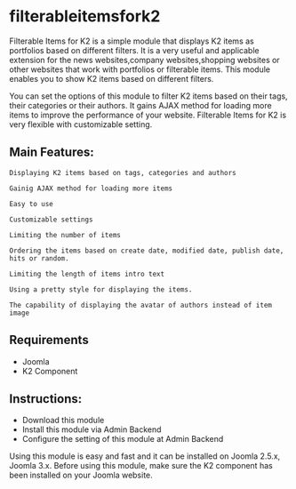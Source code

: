 # filterableitemsfork2
Filterable Items for K2 is a simple module that displays K2 items as portfolios based on different filters. It is a very useful and applicable extension for the news websites,company websites,shopping websites or other websites that work with portfolios or filterable items. This module enables you to show K2 items based on different filters.                          
                                 
You can set the options of this module to filter K2 items based on their tags, their categories or their authors. It gains AJAX method for loading more items to improve the performance of your website. Filterable Items for K2 is very flexible with customizable setting.                                  
                                            
## Main Features:                             
                               
    Displaying K2 items based on tags, categories and authors

    Gainig AJAX method for loading more items

    Easy to use

    Customizable settings

    Limiting the number of items

    Ordering the items based on create date, modified date, publish date, hits or random.

    Limiting the length of items intro text

    Using a pretty style for displaying the items.

    The capability of displaying the avatar of authors instead of item image
                                   
## Requirements                        
- Joomla              
- K2 Component                            

## Instructions:               

- Download this module
- Install this module via Admin Backend
- Configure the setting of this module at Admin Backend 

Using this module is easy and fast and it can be installed on Joomla 2.5.x, Joomla 3.x. Before using this module, make sure the K2 component has been installed on your Joomla website.
